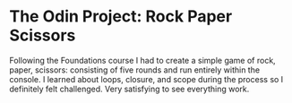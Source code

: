 # The Odin Project: Rock Paper Scissors
Following the Foundations course I had to create a simple game of rock, paper, scissors: consisting of five rounds and run entirely within the console. I learned about loops, closure, and scope during the process so I definitely felt challenged. Very satisfying to see everything work.
